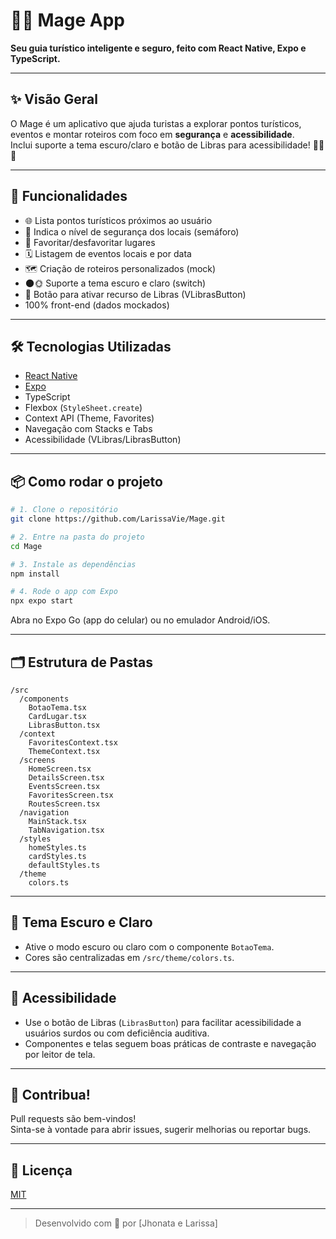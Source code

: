 # 🧙‍♂️ Mage App

**Seu guia turístico inteligente e seguro, feito com React Native, Expo e TypeScript.**

---

## ✨ Visão Geral

O Mage é um aplicativo que ajuda turistas a explorar pontos turísticos, eventos e montar roteiros com foco em **segurança** e **acessibilidade**.  
Inclui suporte a tema escuro/claro e botão de Libras para acessibilidade! 🌙🌞🤟

---

## 🚀 Funcionalidades

- 🌐 Lista pontos turísticos próximos ao usuário
- 🚦 Indica o nível de segurança dos locais (semáforo)
- 💚 Favoritar/desfavoritar lugares
- 🗓️ Listagem de eventos locais e por data
- 🗺️ Criação de roteiros personalizados (mock)
- 🌑🌞 Suporte a tema escuro e claro (switch)
- 🦻 Botão para ativar recurso de Libras (VLibrasButton)
- 100% front-end (dados mockados)

---

## 🛠️ Tecnologias Utilizadas

- [React Native](https://reactnative.dev/)
- [Expo](https://expo.dev/)
- TypeScript
- Flexbox (`StyleSheet.create`)
- Context API (Theme, Favorites)
- Navegação com Stacks e Tabs
- Acessibilidade (VLibras/LibrasButton)

---

## 📦 Como rodar o projeto

```bash
# 1. Clone o repositório
git clone https://github.com/LarissaVie/Mage.git

# 2. Entre na pasta do projeto
cd Mage

# 3. Instale as dependências
npm install

# 4. Rode o app com Expo
npx expo start
```

Abra no Expo Go (app do celular) ou no emulador Android/iOS.

---

## 🗂️ Estrutura de Pastas

```
/src
  /components
    BotaoTema.tsx
    CardLugar.tsx
    LibrasButton.tsx
  /context
    FavoritesContext.tsx
    ThemeContext.tsx
  /screens
    HomeScreen.tsx
    DetailsScreen.tsx
    EventsScreen.tsx
    FavoritesScreen.tsx
    RoutesScreen.tsx
  /navigation
    MainStack.tsx
    TabNavigation.tsx
  /styles
    homeStyles.ts
    cardStyles.ts
    defaultStyles.ts
  /theme
    colors.ts
```

---

## 🌙 Tema Escuro e Claro

- Ative o modo escuro ou claro com o componente `BotaoTema`.
- Cores são centralizadas em `/src/theme/colors.ts`.

---

## 🦻 Acessibilidade

- Use o botão de Libras (`LibrasButton`) para facilitar acessibilidade a usuários surdos ou com deficiência auditiva.
- Componentes e telas seguem boas práticas de contraste e navegação por leitor de tela.

---

## 🤝 Contribua!

Pull requests são bem-vindos!  
Sinta-se à vontade para abrir issues, sugerir melhorias ou reportar bugs.

---

## 📄 Licença

[MIT](./LICENSE)

---

> Desenvolvido com 💚 por [Jhonata e Larissa]
